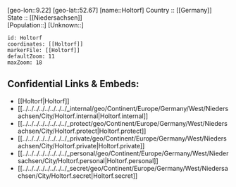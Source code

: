 ﻿---
location: [52.67,9.22] 
mapzoom: [7,12] 
mapmarker: city 
type: City
tags:
- geo/City


SpocWebEntityId: 31003
isDeleted: false
confidential: public

---
[geo-lon::9.22] 
[geo-lat::52.67] 
[name::Holtorf] 
Country :: [[Germany]]  
State :: [[Niedersachsen]]  
[Population::] 
[Unknown::] 


```leaflet
id: Holtorf
coordinates: [[Holtorf]] 
markerFile: [[Holtorf]] 
defaultZoom: 11 
maxZoom: 18
```


## Confidential Links & Embeds: 
- [[Holtorf|Holtorf]]  
- [[../../../../../../../../_internal/geo/Continent/Europe/Germany/West/Niedersachsen/City/Holtorf.internal|Holtorf.internal]] 
- [[../../../../../../../../_protect/geo/Continent/Europe/Germany/West/Niedersachsen/City/Holtorf.protect|Holtorf.protect]] 
- [[../../../../../../../../_private/geo/Continent/Europe/Germany/West/Niedersachsen/City/Holtorf.private|Holtorf.private]] 
- [[../../../../../../../../_personal/geo/Continent/Europe/Germany/West/Niedersachsen/City/Holtorf.personal|Holtorf.personal]] 
- [[../../../../../../../../_secret/geo/Continent/Europe/Germany/West/Niedersachsen/City/Holtorf.secret|Holtorf.secret]] 
